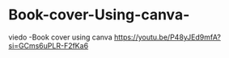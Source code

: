 # Book-cover-Using-canva-
viedo -Book cover using canva
https://youtu.be/P48yJEd9mfA?si=GCms6uPLR-F2fKa6
